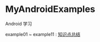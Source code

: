 # MyAndroidExamples
Android 学习 

example01 ~ example11 : [知识点总结](https://zhanyeye.netlify.com/2019/05/12/19-05-12-android-%E7%AC%94%E8%AE%B0/)
